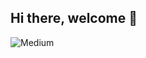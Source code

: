 
 ## Hi there, welcome 👋
 
 ![Medium](https://img.shields.io/badge/Medium-12100E?style=for-the-badge&logo=medium&logoColor=white)
